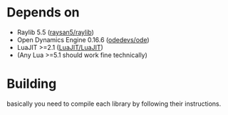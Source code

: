 # Depends on
* Raylib 5.5 ([raysan5/raylib](https://github.com/raysan5/raylib))
* Open Dynamics Engine 0.16.6 ([odedevs/ode](https://bitbucket.org/odedevs/ode/)) 
* LuaJIT >=2.1 ([LuaJIT/LuaJIT](https://github.com/LuaJIT/LuaJIT))
* (Any Lua >=5.1 should work fine technically)
# Building
basically you need to compile each library by following their instructions.
